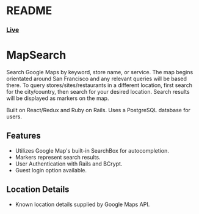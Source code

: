 # README

### [Live](https://map-search.herokuapp.com/#/)

# MapSearch

Search Google Maps by keyword, store name, or service. The map begins orientated around San Francisco and any relevant queries will be based there. To query stores/sites/restaurants in a different location, first search for the city/country, then search for your desired location. Search results will be displayed as markers on the map.

Built on React/Redux and Ruby on Rails. Uses a PostgreSQL database for users.

## Features

- Utilizes Google Map's built-in SearchBox for autocompletion.
- Markers represent search results.
- User Authentication with Rails and BCrypt.
- Guest login option available.

## Location Details

- Known location details supplied by Google Maps API.
